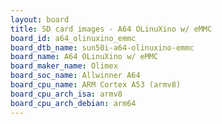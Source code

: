 ```yaml
---
layout: board
title: SD card images - A64 OLinuXino w/ eMMC
board_id: a64_olinuxino_emmc
board_dtb_name: sun50i-a64-olinuxino-emmc
board_name: A64 OLinuXino w/ eMMC
board_maker_name: Olimex
board_soc_name: Allwinner A64
board_cpu_name: ARM Cortex A53 (armv8)
board_cpu_arch_isa: armv8
board_cpu_arch_debian: arm64
---
```

